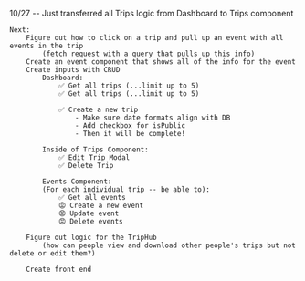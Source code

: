 10/27
 -- Just transferred all Trips logic from Dashboard to Trips component

    Next: 
        Figure out how to click on a trip and pull up an event with all events in the trip
            (fetch request with a query that pulls up this info)
        Create an event component that shows all of the info for the event
        Create inputs with CRUD
            Dashboard:
                ✅ Get all trips (...limit up to 5)
                ✅ Get all trips (...limit up to 5)

                ✅ Create a new trip
                    - Make sure date formats align with DB
                    - Add checkbox for isPublic 
                    - Then it will be complete!

            Inside of Trips Component:
                ✅ Edit Trip Modal
                ✅ Delete Trip

            Events Component:
            (For each individual trip -- be able to):
                ✅ Get all events
                😡 Create a new event
                😡 Update event
                😡 Delete events
                
        Figure out logic for the TripHub
            (how can people view and download other people's trips but not delete or edit them?)
        
        Create front end

        

 